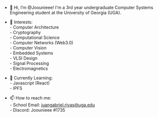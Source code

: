 - 👋 Hi, I’m @Joounieee! I'm a 3rd year undergraduate
     Computer Systems Engineering student at the
     University of Georgia (UGA).

- 👀 Interests: \
      - Computer Architecture \
      - Cryptography \
      - Computational Science \
      - Computer Networks (Web3.0) \
      - Computer Vision \
      - Embedded Systems \
      - VLSI Design \
      - Signal Processing \
      - Electromagnetics 
    
- 🌱 Currently Learning: \
      - Javascript (React) \
      - IPFS 

- 📫 How to reach me: \
      - School Email: juangabriel.rivas@uga.edu \
      - Discord: Joounieee #1735 

<!---
Joounieee/Joounieee is a ✨ special ✨ repository because its `README.md` (this file) appears on your GitHub profile.
You can click the Preview link to take a look at your changes.
--->
